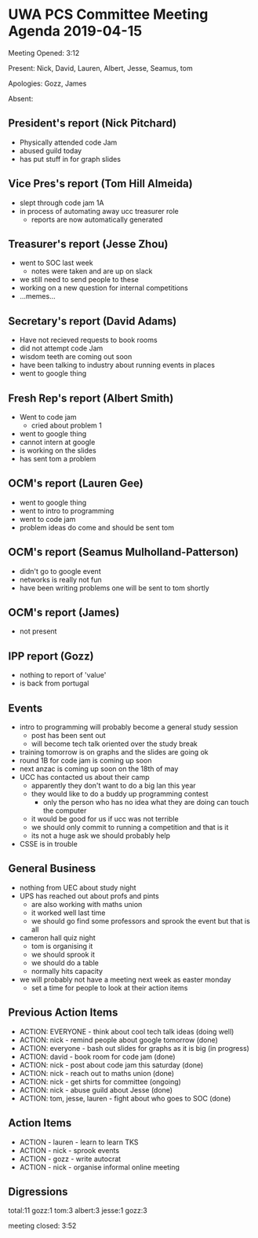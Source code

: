 # UWA PCS Committee Meeting Agenda 2019-04-15

Meeting Opened: 3:12

Present: Nick, David, Lauren, Albert, Jesse, Seamus, tom

Apologies: Gozz, James

Absent:

## President's report (Nick Pitchard)

- Physically attended code Jam
- abused guild today
- has put stuff in for graph slides

## Vice Pres's report (Tom Hill Almeida)

- slept through code jam 1A
- in process of automating away ucc treasurer role
  - reports are now automatically generated

## Treasurer's report (Jesse Zhou)

- went to SOC last week
  - notes were taken and are up on slack
- we still need to send people to these
- working on a new question for internal competitions
- ...memes...

## Secretary's report (David Adams)

- Have not recieved requests to book rooms
- did not attempt code Jam
- wisdom teeth are coming out soon
- have been talking to industry about running events in places
- went to google thing

## Fresh Rep's report (Albert Smith)

- Went to code jam
  - cried about problem 1
- went to google thing
- cannot intern at google
- is working on the slides
- has sent tom a problem

## OCM's report (Lauren Gee)

- went to google thing
- went to intro to programming
- went to code jam
- problem ideas do come and should be sent tom

## OCM's report (Seamus Mulholland-Patterson)

- didn't go to google event
- networks is really not fun
- have been writing problems one will be sent to tom shortly

## OCM's report (James)

- not present

## IPP report (Gozz)

- nothing to report of 'value'
- is back from portugal

## Events

- intro to programming will probably become a general study session
  - post has been sent out
  - will become tech talk oriented over the study break
- training tomorrow is on graphs and the slides are going ok
- round 1B for code jam is coming up soon
- next anzac is coming up soon on the 18th of may
- UCC has contacted us about their camp
  - apparently they don't want to do a big lan this year
  - they would like to do a buddy up programming contest
    - only the person who has no idea what they are doing can touch the computer
  - it would be good for us if ucc was not terrible
  - we should only commit to running a competition and that is it
  - its not a huge ask we should probably help
- CSSE is in trouble

## General Business

- nothing from UEC about study night
- UPS has reached out about profs and pints
  - are also working with maths union
  - it worked well last time
  - we should go find some professors and sprook the event but that is all
- cameron hall quiz night
  - tom is organising it
  - we should sprook it
  - we should do a table
  - normally hits capacity
- we will probably not have a meeting next week as easter monday
  - set a time for people to look at their action items

## Previous Action Items

- ACTION: EVERYONE - think about cool tech talk ideas (doing well)
- ACTION: nick - remind people about google tomorrow (done)
- ACTION: everyone - bash out slides for graphs as it is big (in progress)
- ACTION: david - book room for code jam (done)
- ACTION: nick - post about code jam this saturday (done)
- ACTION: nick - reach out to maths union (done)
- ACTION: nick - get shirts for committee (ongoing)
- ACTION: nick - abuse guild about Jesse (done)
- ACTION: tom, jesse, lauren - fight about who goes to SOC (done)

## Action Items

- ACTION - lauren - learn to learn TKS
- ACTION - nick - sprook events
- ACTION - gozz - write autocrat
- ACTION - nick - organise informal online meeting

## Digressions

total:11
gozz:1
tom:3
albert:3
jesse:1
gozz:3

meeting closed: 3:52

